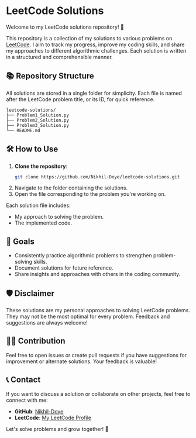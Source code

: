 # LeetCode Solutions

Welcome to my LeetCode solutions repository! 🚀

This repository is a collection of my solutions to various problems on [LeetCode](https://leetcode.com/). I aim to track my progress, improve my coding skills, and share my approaches to different algorithmic challenges. Each solution is written in a structured and comprehensible manner.

## 📚 Repository Structure

All solutions are stored in a single folder for simplicity. Each file is named after the LeetCode problem title, or its ID, for quick reference.

```
leetcode-solutions/
├── Problem1_Solution.py
├── Problem2_Solution.py
├── Problem3_Solution.py
└── README.md
```

## 🛠️ How to Use

1. **Clone the repository**:
   ```bash
   git clone https://github.com/Nikhil-Doye/leetcode-solutions.git
   ```
2. Navigate to the folder containing the solutions.
3. Open the file corresponding to the problem you're working on.

Each solution file includes:
- My approach to solving the problem.
- The implemented code.

## 🌟 Goals

- Consistently practice algorithmic problems to strengthen problem-solving skills.
- Document solutions for future reference.
- Share insights and approaches with others in the coding community.

## 🛡️ Disclaimer

These solutions are my personal approaches to solving LeetCode problems. They may not be the most optimal for every problem. Feedback and suggestions are always welcome!

## 🧑‍💻 Contribution

Feel free to open issues or create pull requests if you have suggestions for improvement or alternate solutions. Your feedback is valuable!

## 📞 Contact

If you want to discuss a solution or collaborate on other projects, feel free to connect with me:
- **GitHub**: [Nikhil-Doye](https://github.com/Nikhil-Doye)
- **LeetCode**: [My LeetCode Profile](https://leetcode.com/u/Nikhil-Doye/)

Let's solve problems and grow together! 🌱

